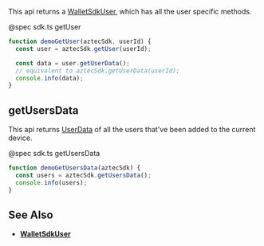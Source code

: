 This api returns a [WalletSdkUser](/#/Types/WalletSdkUser), which has all the user specific methods.

@spec sdk.ts getUser

```js
function demoGetUser(aztecSdk, userId) {
  const user = aztecSdk.getUser(userId);

  const data = user.getUserData();
  // equivalent to aztecSdk.getUserData(userId);
  console.info(data);
}
```

## getUsersData

This api returns [UserData](/#/Types/UserData) of all the users that've been added to the current device.

@spec sdk.ts getUsersData


```js
function demoGetUsersData(aztecSdk) {
  const users = aztecSdk.getUsersData();
  console.info(users);
}
```

## See Also

- **[WalletSdkUser](/#/Types/WalletSdkUser)**
